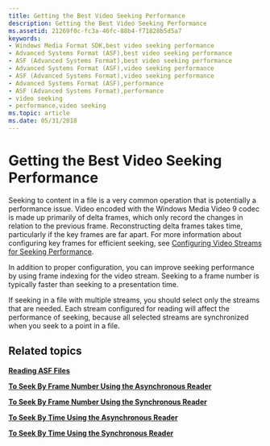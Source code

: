 ```yaml
---
title: Getting the Best Video Seeking Performance
description: Getting the Best Video Seeking Performance
ms.assetid: 21269f0c-fc3a-46fc-88b4-f71828b5d5a7
keywords:
- Windows Media Format SDK,best video seeking performance
- Advanced Systems Format (ASF),best video seeking performance
- ASF (Advanced Systems Format),best video seeking performance
- Advanced Systems Format (ASF),video seeking performance
- ASF (Advanced Systems Format),video seeking performance
- Advanced Systems Format (ASF),performance
- ASF (Advanced Systems Format),performance
- video seeking
- performance,video seeking
ms.topic: article
ms.date: 05/31/2018
---
```


# Getting the Best Video Seeking Performance

Seeking to content in a file is a very common operation that is potentially a performance issue. Video encoded with the Windows Media Video 9 codec is made up primarily of delta frames, which only record the changes in relation to the previous frame. Reconstructing delta frames takes time, particularly if the key frames are far apart. For more information about configuring key frames for efficient seeking, see [Configuring Video Streams for Seeking Performance](configuring-video-streams-for-seeking-performance.md).

In addition to proper configuration, you can improve seeking performance by using frame indexing for the video stream. Seeking to a frame number is typically faster than seeking to a presentation time.

If seeking in a file with multiple streams, you should select only the streams that are needed. Each stream configured for reading will affect the performance of seeking, because all selected streams are synchronized when you seek to a point in a file.

## Related topics

<dl> <dt>

[**Reading ASF Files**](reading-asf-files.md)
</dt> <dt>

[**To Seek By Frame Number Using the Asynchronous Reader**](to-seek-by-frame-number-using-the-asynchronous-reader.md)
</dt> <dt>

[**To Seek By Frame Number Using the Synchronous Reader**](to-seek-by-frame-number-using-the-synchronous-reader.md)
</dt> <dt>

[**To Seek By Time Using the Asynchronous Reader**](to-seek-by-time-using-the-asynchronous-reader.md)
</dt> <dt>

[**To Seek By Time Using the Synchronous Reader**](to-seek-by-time-using-the-synchronous-reader.md)
</dt> </dl>

 

 




